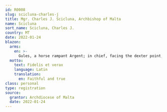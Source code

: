 ```yaml
---
id: R0008
slug: scicluna-charles-j
title: Mgr. Charles J. Scicluna, Archbishop of Malta
name: Scicluna
sort_name: Scicluna, Charles J.
country: MT
date: 2022-01-24
blazon:
  arms:
    en: >-
      Gules, a horse rampant Argent; in chief, facing the dexter point, a crescent of the Same; at sinister, a rose Or, barbed and seeded proper. Pendant from the shield, which lies on an archiepiscopal cross Or, is a pallium Argent, adorned with five crosses pattée Sable, the point of its lowest limb tinctured of the Same. The whole, superimposed upon a Maltese Cross Argent, is surmounted by a Galero Vert pendant from which on either side are cords with ten tassels all of the Same (1,2,3,4) befitting his rank as a Metropolitan Archbishop of the Roman Catholic Church.
  motto:
    text: Fidelis et verax
    language: Latin
    translation:
      en: Faithful and true
class: personal
type: registration
source:
  grantor: Archdiocese of Malta
  date: 2022-01-24
---
```

